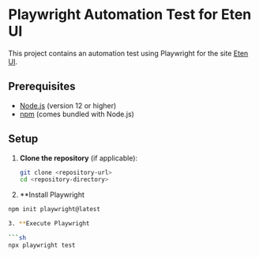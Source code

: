 # Playwright Automation Test for Eten UI

This project contains an automation test using Playwright for the site [Eten UI](https://eten-ui.vercel.app/).

## Prerequisites

- [Node.js](https://nodejs.org/) (version 12 or higher)
- [npm](https://www.npmjs.com/) (comes bundled with Node.js)

## Setup

1. **Clone the repository** (if applicable):

   ```sh
   git clone <repository-url>
   cd <repository-directory>

2. **Install Playwright

  ```sh
  npm init playwright@latest

3. **Execute Playwright

  ```sh
  npx playwright test
